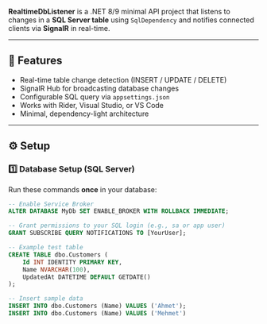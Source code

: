 **RealtimeDbListener** is a .NET 8/9 minimal API project that listens to changes in a **SQL Server table** using `SqlDependency` and notifies connected clients via **SignalR** in real-time.

---

## 🚀 Features
- Real-time table change detection (INSERT / UPDATE / DELETE)
- SignalR Hub for broadcasting database changes
- Configurable SQL query via `appsettings.json`
- Works with Rider, Visual Studio, or VS Code
- Minimal, dependency-light architecture

---

## ⚙️ Setup

### 1️⃣ Database Setup (SQL Server)
Run these commands **once** in your database:

```sql
-- Enable Service Broker
ALTER DATABASE MyDb SET ENABLE_BROKER WITH ROLLBACK IMMEDIATE;

-- Grant permissions to your SQL login (e.g., sa or app user)
GRANT SUBSCRIBE QUERY NOTIFICATIONS TO [YourUser];

-- Example test table
CREATE TABLE dbo.Customers (
    Id INT IDENTITY PRIMARY KEY,
    Name NVARCHAR(100),
    UpdatedAt DATETIME DEFAULT GETDATE()
);

-- Insert sample data
INSERT INTO dbo.Customers (Name) VALUES ('Ahmet');
INSERT INTO dbo.Customers (Name) VALUES ('Mehmet')
